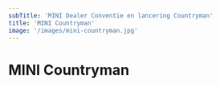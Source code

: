```yaml
---
subTitle: 'MINI Dealer Conventie en lancering Countryman'
title: 'MINI Countryman'
image: '/images/mini-countryman.jpg'
---
```


# MINI Countryman